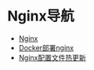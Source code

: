 # Nginx导航

* [Nginx](./nginx.md)
* [Docker部署nginx](./nginx-docker.md)
* [Nginx配置文件热更新](./nginxhotreload.md)
